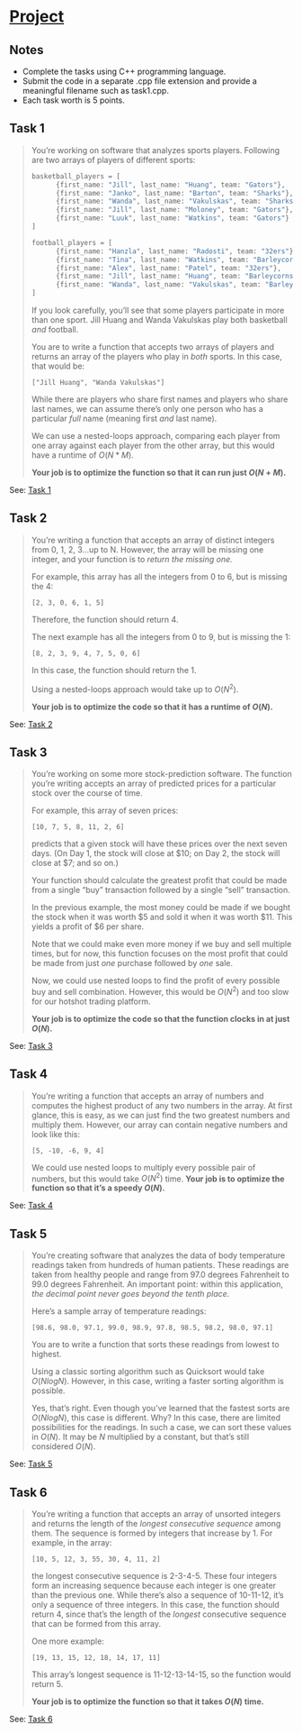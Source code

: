 # [Project](https://github.com/d-khan/dslabs/blob/8214da88d1009266cf3a6d4fc51cf19eac19160a/project/project.md)

## Notes

- Complete the tasks using C++ programming language.
- Submit the code in a separate .cpp file extension and provide a meaningful
  filename such as task1.cpp.
- Each task worth is 5 points.

## Task 1

> You’re working on software that analyzes sports players. Following are two
> arrays of players of different sports:
>
> ```py
> basketball_players = [
>       {first_name: "Jill", last_name: "Huang", team: "Gators"},
>       {first_name: "Janko", last_name: "Barton", team: "Sharks"},
>       {first_name: "Wanda", last_name: "Vakulskas", team: "Sharks"},
>       {first_name: "Jill", last_name: "Moloney", team: "Gators"},
>       {first_name: "Luuk", last_name: "Watkins", team: "Gators"}
> ]
>
> football_players = [
>       {first_name: "Hanzla", last_name: "Radosti", team: "32ers"},
>       {first_name: "Tina", last_name: "Watkins", team: "Barleycorns"},
>       {first_name: "Alex", last_name: "Patel", team: "32ers"},
>       {first_name: "Jill", last_name: "Huang", team: "Barleycorns"},
>       {first_name: "Wanda", last_name: "Vakulskas", team: "Barleycorns"}
> ]
> ```
>
> If you look carefully, you’ll see that some players participate in more than
> one sport. Jill Huang and Wanda Vakulskas play both basketball _and_ football.
>
> You are to write a function that accepts two arrays of players and returns an
> array of the players who play in _both_ sports. In this case, that would be:
>
> `["Jill Huang", "Wanda Vakulskas"]`
>
> While there are players who share first names and players who share last
> names, we can assume there’s only one person who has a particular _full_ name
> (meaning first _and_ last name).
>
> We can use a nested-loops approach, comparing each player from one array
> against each player from the other array, but this would have a runtime of
> $O(N * M)$.
>
> **Your job is to optimize the function so that it can run just $O(N + M)$.**

See: [Task 1](./task1.cpp)

## Task 2

> You’re writing a function that accepts an array of distinct integers from 0,
> 1, 2, 3...up to N. However, the array will be missing one integer, and your
> function is to _return the missing one._
>
> For example, this array has all the integers from 0 to 6, but is missing the
> 4:
>
> `[2, 3, 0, 6, 1, 5]`
>
> Therefore, the function should return 4.
>
> The next example has all the integers from 0 to 9, but is missing the 1:
>
> `[8, 2, 3, 9, 4, 7, 5, 0, 6]`
>
> In this case, the function should return the 1.
>
> Using a nested-loops approach would take up to $O(N^2)$.
>
> **Your job is to optimize the code so that it has a runtime of $O(N)$.**

See: [Task 2](./task2.cpp)

## Task 3

> You’re working on some more stock-prediction software. The function you’re
> writing accepts an array of predicted prices for a particular stock over the
> course of time.
>
> For example, this array of seven prices:
>
> `[10, 7, 5, 8, 11, 2, 6]`
>
> predicts that a given stock will have these prices over the next seven days.
> (On Day 1, the stock will close at \$10; on Day 2, the stock will close at $7;
> and so on.)
>
> Your function should calculate the greatest profit that could be made from a
> single “buy” transaction followed by a single “sell” transaction.
>
> In the previous example, the most money could be made if we bought the stock
> when it was worth \$5 and sold it when it was worth \$11. This yields a profit
> of $6 per share.
>
> Note that we could make even more money if we buy and sell multiple times, but
> for now, this function focuses on the most profit that could be made from just
> _one_ purchase followed by _one_ sale.
>
> Now, we could use nested loops to find the profit of every possible buy and
> sell combination. However, this would be $O(N^2)$ and too slow for our hotshot
> trading platform.
>
> **Your job is to optimize the code so that the function clocks in at just
> $O(N)$.**

See: [Task 3](./task3.cpp)

## Task 4

> You’re writing a function that accepts an array of numbers and computes the
> highest product of any two numbers in the array. At first glance, this is
> easy, as we can just find the two greatest numbers and multiply them. However,
> our array can contain negative numbers and look like this:
>
> `[5, -10, -6, 9, 4]`
>
> We could use nested loops to multiply every possible pair of numbers, but this
> would take $O(N^2)$ time. **Your job is to optimize the function so that it’s
> a speedy $O(N)$.**

See: [Task 4](./task4.cpp)

## Task 5

> You’re creating software that analyzes the data of body temperature readings
> taken from hundreds of human patients. These readings are taken from healthy
> people and range from 97.0 degrees Fahrenheit to 99.0 degrees Fahrenheit. An
> important point: within this application, _the decimal point never goes beyond
> the tenth place._
>
> Here’s a sample array of temperature readings:
>
> `[98.6, 98.0, 97.1, 99.0, 98.9, 97.8, 98.5, 98.2, 98.0, 97.1]`
>
> You are to write a function that sorts these readings from lowest to highest.
>
> Using a classic sorting algorithm such as Quicksort would take $O(N log N)$.
> However, in this case, writing a faster sorting algorithm is possible.
>
> Yes, that’s right. Even though you’ve learned that the fastest sorts are
> $O(N log N)$, this case is different. Why? In this case, there are limited
> possibilities for the readings. In such a case, we can sort these values in
> $O(N)$. It may be $N$ multiplied by a constant, but that’s still considered
> $O(N)$.

See: [Task 5](./task5.cpp)

## Task 6

> You’re writing a function that accepts an array of unsorted integers and
> returns the length of the _longest consecutive sequence_ among them. The
> sequence is formed by integers that increase by 1. For example, in the array:
>
> `[10, 5, 12, 3, 55, 30, 4, 11, 2]`
>
> the longest consecutive sequence is 2-3-4-5. These four integers form an
> increasing sequence because each integer is one greater than the previous one.
> While there’s also a sequence of 10-11-12, it’s only a sequence of three
> integers. In this case, the function should return 4, since that’s the length
> of the _longest_ consecutive sequence that can be formed from this array.
>
> One more example:
>
> `[19, 13, 15, 12, 18, 14, 17, 11]`
>
> This array’s longest sequence is 11-12-13-14-15, so the function would
> return 5.
>
> **Your job is to optimize the function so that it takes $O(N)$ time.**

See: [Task 6](./task6.cpp)
